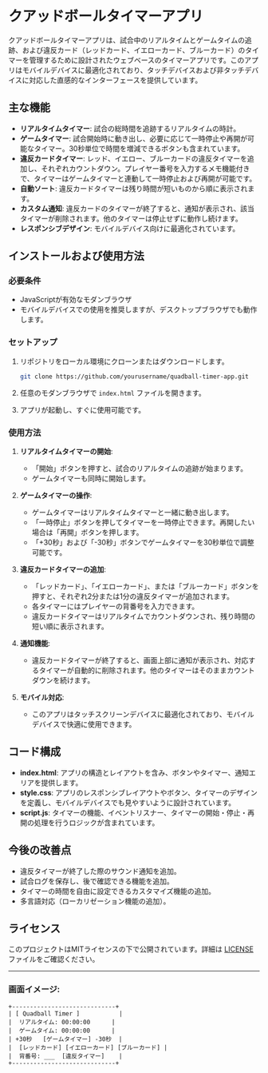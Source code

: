# クアッドボールタイマーアプリ

クアッドボールタイマーアプリは、試合中のリアルタイムとゲームタイムの追跡、および違反カード（レッドカード、イエローカード、ブルーカード）のタイマーを管理するために設計されたウェブベースのタイマーアプリです。このアプリはモバイルデバイスに最適化されており、タッチデバイスおよび非タッチデバイスに対応した直感的なインターフェースを提供しています。

## 主な機能

- **リアルタイムタイマー**: 試合の総時間を追跡するリアルタイムの時計。
- **ゲームタイマー**: 試合開始時に動き出し、必要に応じて一時停止や再開が可能なタイマー。30秒単位で時間を増減できるボタンも含まれています。
- **違反カードタイマー**: レッド、イエロー、ブルーカードの違反タイマーを追加し、それぞれカウントダウン。プレイヤー番号を入力するメモ機能付きで、タイマーはゲームタイマーと連動して一時停止および再開が可能です。
- **自動ソート**: 違反カードタイマーは残り時間が短いものから順に表示されます。
- **カスタム通知**: 違反カードのタイマーが終了すると、通知が表示され、該当タイマーが削除されます。他のタイマーは停止せずに動作し続けます。
- **レスポンシブデザイン**: モバイルデバイス向けに最適化されています。

## インストールおよび使用方法

### 必要条件

- JavaScriptが有効なモダンブラウザ
- モバイルデバイスでの使用を推奨しますが、デスクトップブラウザでも動作します。

### セットアップ

1. リポジトリをローカル環境にクローンまたはダウンロードします。

   ```bash
   git clone https://github.com/yourusername/quadball-timer-app.git
   ```

2. 任意のモダンブラウザで `index.html` ファイルを開きます。

3. アプリが起動し、すぐに使用可能です。

### 使用方法

1. **リアルタイムタイマーの開始**:
   - 「開始」ボタンを押すと、試合のリアルタイムの追跡が始まります。
   - ゲームタイマーも同時に開始します。

2. **ゲームタイマーの操作**:
   - ゲームタイマーはリアルタイムタイマーと一緒に動き出します。
   - 「一時停止」ボタンを押してタイマーを一時停止できます。再開したい場合は「再開」ボタンを押します。
   - 「+30秒」および「-30秒」ボタンでゲームタイマーを30秒単位で調整可能です。

3. **違反カードタイマーの追加**:
   - 「レッドカード」、「イエローカード」、または「ブルーカード」ボタンを押すと、それぞれ2分または1分の違反タイマーが追加されます。
   - 各タイマーにはプレイヤーの背番号を入力できます。
   - 違反カードタイマーはリアルタイムでカウントダウンされ、残り時間の短い順に表示されます。

4. **通知機能**:
   - 違反カードタイマーが終了すると、画面上部に通知が表示され、対応するタイマーが自動的に削除されます。他のタイマーはそのままカウントダウンを続けます。

5. **モバイル対応**:
   - このアプリはタッチスクリーンデバイスに最適化されており、モバイルデバイスで快適に使用できます。

## コード構成

- **index.html**: アプリの構造とレイアウトを含み、ボタンやタイマー、通知エリアを提供します。
- **style.css**: アプリのレスポンシブレイアウトやボタン、タイマーのデザインを定義し、モバイルデバイスでも見やすいように設計されています。
- **script.js**: タイマーの機能、イベントリスナー、タイマーの開始・停止・再開の処理を行うロジックが含まれています。

## 今後の改善点

- 違反タイマーが終了した際のサウンド通知を追加。
- 試合ログを保存し、後で確認できる機能を追加。
- タイマーの時間を自由に設定できるカスタマイズ機能の追加。
- 多言語対応（ローカリゼーション機能の追加）。

## ライセンス

このプロジェクトはMITライセンスの下で公開されています。詳細は [LICENSE](LICENSE) ファイルをご確認ください。

---

### 画面イメージ:

```
+-----------------------------+
| [ Quadball Timer ]           |
|  リアルタイム: 00:00:00      |
|  ゲームタイム: 00:00:00      |
| +30秒   [ゲームタイマー] -30秒  |
|  [レッドカード] [イエローカード] [ブルーカード] |
|  背番号: ___  [違反タイマー]    |
+-----------------------------+
```
